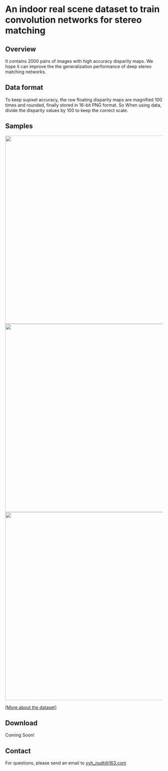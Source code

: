 # An indoor real scene dataset to train convolution networks for stereo matching
## Overview
It contains 2000 pairs of images with high accuracy disparity maps. 
We hope it can improve the the generalization performance of deep stereo matching networks.
## Data format
To keep supixel accuracy, the raw floating disparity maps are magnified 100 times and rounded, finally stored in 16-bit PNG format.
So When using data, divide the disparity values by 100 to keep the correct scale.
## Samples
<img width="600" src="https://github.com/YuhuaXu/StereoDataset/blob/master/samples/1.png"/></div>
<img width="600" src="https://github.com/YuhuaXu/StereoDataset/blob/master/samples/2.png"/></div>
<img width="600" src="https://github.com/YuhuaXu/StereoDataset/blob/master/samples/3.png"/></div>

[[More about the dataset]](https://v.youku.com/v_show/id_XNDE4MjgyNTg5Ng==.html?spm=a2h0k.11417342.soresults.dtitle)
## Download
Coming Soon!
## Contact
For questions, please send an email to xyh_nudt@163.com
